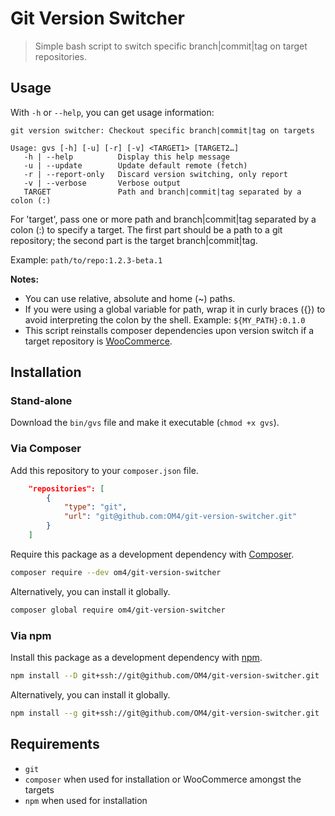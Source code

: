 # Git Version Switcher

> Simple bash script to switch specific branch|commit|tag on target repositories.

## Usage

With `-h` or `--help`, you can get usage information:

```
git version switcher: Checkout specific branch|commit|tag on targets

Usage: gvs [-h] [-u] [-r] [-v] <TARGET1> [TARGET2…]
   -h | --help          Display this help message
   -u | --update        Update default remote (fetch)
   -r | --report-only   Discard version switching, only report
   -v | --verbose       Verbose output
   TARGET               Path and branch|commit|tag separated by a colon (:)
```

For 'target', pass one or more path and branch|commit|tag separated by a colon (:) to specify a target. The first part should be a path to a git repository; the second part is the target branch|commit|tag.

Example: `path/to/repo:1.2.3-beta.1`

**Notes:**
- You can use relative, absolute and home (~) paths.
- If you were using a global variable for path, wrap it in curly braces ({}) to avoid interpreting the colon by the shell. Example: `${MY_PATH}:0.1.0`
- This script reinstalls composer dependencies upon version switch if a target repository is [WooCommerce](https://github.com/woocommerce/woocommerce).

## Installation

### Stand-alone

Download the `bin/gvs` file and make it executable (`chmod +x gvs`).

### Via Composer

Add this repository to your `composer.json` file.

```json
    "repositories": [
        {
            "type": "git",
            "url": "git@github.com:OM4/git-version-switcher.git"
        }
    ]
```

Require this package as a development dependency with [Composer](https://getcomposer.org).

```bash
composer require --dev om4/git-version-switcher
```

Alternatively, you can install it globally.

```bash
composer global require om4/git-version-switcher
```

### Via npm

Install this package as a development dependency with [npm](https://npmjs.com).

```bash
npm install --D git+ssh://git@github.com/OM4/git-version-switcher.git
```

Alternatively, you can install it globally.

```bash
npm install --g git+ssh://git@github.com/OM4/git-version-switcher.git
```

## Requirements

- `git`
- `composer` when used for installation or WooCommerce amongst the targets
- `npm` when used for installation

